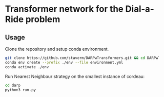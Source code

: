 # Transformer network for the Dial-a-Ride problem

## Usage

Clone the repository and setup conda environment.
```bash
git clone https://github.com/staverm/DARPwTransformers.git && cd DARPwTransformers
conda env create --prefix ./env --file environment.yml
conda activate ./env
```

Run Nearest Neighbour strategy on the smallest instance of cordeau:
```bash
cd darp
python3 run.py
```
